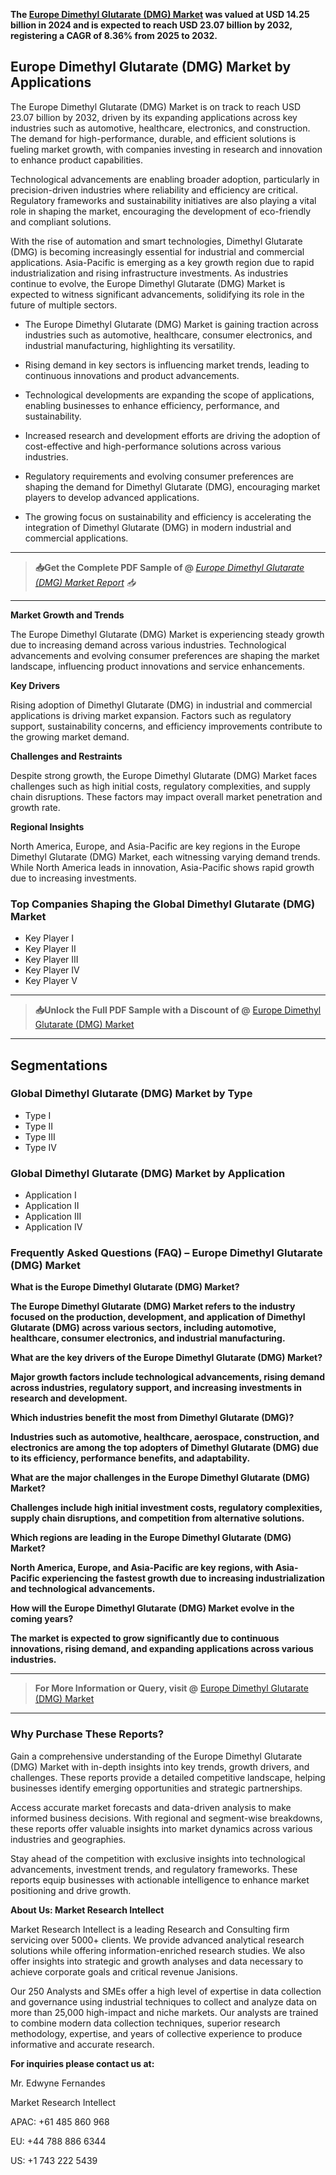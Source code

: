 <p><strong>The <a href="https://www.marketresearchintellect.com/download-sample/?rid=1044577&amp;utm_source=Pulse-April-Europe&amp;utm_medium=852">Europe Dimethyl Glutarate (DMG) Market</a> was valued at USD 14.25 billion in 2024 and is expected to reach USD 23.07 billion by 2032, registering a CAGR of 8.36% from 2025 to 2032.</strong></p><h2>Europe Dimethyl Glutarate (DMG) Market by Applications&nbsp;</h2><p><p>The Europe Dimethyl Glutarate (DMG) Market is on track to reach USD 23.07 billion by 2032, driven by its expanding applications across key industries such as automotive, healthcare, electronics, and construction. The demand for high-performance, durable, and efficient solutions is fueling market growth, with companies investing in research and innovation to enhance product capabilities.</p><p>Technological advancements are enabling broader adoption, particularly in precision-driven industries where reliability and efficiency are critical. Regulatory frameworks and sustainability initiatives are also playing a vital role in shaping the market, encouraging the development of eco-friendly and compliant solutions.</p><p>With the rise of automation and smart technologies, Dimethyl Glutarate (DMG) is becoming increasingly essential for industrial and commercial applications. Asia-Pacific is emerging as a key growth region due to rapid industrialization and rising infrastructure investments. As industries continue to evolve, the Europe Dimethyl Glutarate (DMG) Market is expected to witness significant advancements, solidifying its role in the future of multiple sectors.</p></p><ul><li><p>The Europe Dimethyl Glutarate (DMG) Market is gaining traction across industries such as automotive, healthcare, consumer electronics, and industrial manufacturing, highlighting its versatility.</p></li><li><p>Rising demand in key sectors is influencing market trends, leading to continuous innovations and product advancements.</p></li><li><p>Technological developments are expanding the scope of applications, enabling businesses to enhance efficiency, performance, and sustainability.</p></li><li><p>Increased research and development efforts are driving the adoption of cost-effective and high-performance solutions across various industries.</p></li><li><p>Regulatory requirements and evolving consumer preferences are shaping the demand for Dimethyl Glutarate (DMG), encouraging market players to develop advanced applications.</p></li><li><p>The growing focus on sustainability and efficiency is accelerating the integration of Dimethyl Glutarate (DMG) in modern industrial and commercial applications.</p></li></ul><hr /><blockquote><p><strong><span class="font-[700]">📥Get the Complete PDF Sample of @ </span></strong><em><span class="font-[700]"><a href="https://www.marketresearchintellect.com/download-sample/?rid=1044577&amp;utm_source=Pulse-April-Europe&amp;utm_medium=852" target="_blank" data-tracking-control-name="article-ssr-frontend-pulse_little-text-block" data-tracking-will-navigate="" data-test-link="">Europe Dimethyl Glutarate (DMG) Market Report</a>&nbsp;📥</span></em></p></blockquote><hr /><p class="" data-start="77" data-end="360"><strong data-start="77" data-end="105">Market Growth and Trends</strong></p><p class="" data-start="77" data-end="360">The Europe Dimethyl Glutarate (DMG) Market is experiencing steady growth due to increasing demand across various industries. Technological advancements and evolving consumer preferences are shaping the market landscape, influencing product innovations and service enhancements.</p><p class="" data-start="362" data-end="606"><strong data-start="362" data-end="377">Key Drivers</strong></p><p class="" data-start="362" data-end="606">Rising adoption of Dimethyl Glutarate (DMG) in industrial and commercial applications is driving market expansion. Factors such as regulatory support, sustainability concerns, and efficiency improvements contribute to the growing market demand.</p><p class="" data-start="608" data-end="849"><strong data-start="608" data-end="637">Challenges and Restraints</strong></p><p class="" data-start="608" data-end="849">Despite strong growth, the Europe Dimethyl Glutarate (DMG) Market faces challenges such as high initial costs, regulatory complexities, and supply chain disruptions. These factors may impact overall market penetration and growth rate.</p><p class="" data-start="851" data-end="1095"><strong data-start="851" data-end="872">Regional Insights</strong></p><p class="" data-start="851" data-end="1095">North America, Europe, and Asia-Pacific are key regions in the Europe Dimethyl Glutarate (DMG) Market, each witnessing varying demand trends. While North America leads in innovation, Asia-Pacific shows rapid growth due to increasing investments.</p><p><h3>Top Companies Shaping the Global Dimethyl Glutarate (DMG) Market </h3><ul><li>Key Player I</li><li>Key Player II</li><li>Key Player III</li><li>Key Player IV</li><li>Key Player V</li></ul></p><hr /><blockquote><p><strong>📥Unlock the Full PDF Sample with a Discount of @</strong> <a href="https://www.marketresearchintellect.com/ask-for-discount/?rid=1044577&amp;utm_source=Pulse-April-Europe&amp;utm_medium=852">Europe Dimethyl Glutarate (DMG) Market</a></p></blockquote><hr /><p><h2>Segmentations</h2><h3>Global Dimethyl Glutarate (DMG) Market by Type</h3><ul><li>Type I</li><li>Type II</li><li>Type III</li><li>Type IV</li></ul><h3>Global Dimethyl Glutarate (DMG) Market by Application</h3><ul><li>Application I</li><li>Application II</li><li>Application III</li><li>Application IV</li></ul></p><h3><strong>Frequently Asked Questions (FAQ) &ndash; Europe Dimethyl Glutarate (DMG) Market</strong></h3><p><strong>What is the Europe Dimethyl Glutarate (DMG) Market?</strong></p><p><strong>The Europe Dimethyl Glutarate (DMG) Market refers to the industry focused on the production, development, and application of Dimethyl Glutarate (DMG) across various sectors, including automotive, healthcare, consumer electronics, and industrial manufacturing.</strong></p><p><strong>What are the key drivers of the Europe Dimethyl Glutarate (DMG) Market?</strong></p><p><strong>Major growth factors include technological advancements, rising demand across industries, regulatory support, and increasing investments in research and development.</strong></p><p><strong>Which industries benefit the most from Dimethyl Glutarate (DMG)?</strong></p><p><strong>Industries such as automotive, healthcare, aerospace, construction, and electronics are among the top adopters of Dimethyl Glutarate (DMG) due to its efficiency, performance benefits, and adaptability.</strong></p><p><strong>What are the major challenges in the Europe Dimethyl Glutarate (DMG) Market?</strong></p><p><strong>Challenges include high initial investment costs, regulatory complexities, supply chain disruptions, and competition from alternative solutions.</strong></p><p><strong>Which regions are leading in the Europe Dimethyl Glutarate (DMG) Market?</strong></p><p><strong>North America, Europe, and Asia-Pacific are key regions, with Asia-Pacific experiencing the fastest growth due to increasing industrialization and technological advancements.</strong></p><p><strong>How will the Europe Dimethyl Glutarate (DMG) Market evolve in the coming years?</strong></p><p><strong>The market is expected to grow significantly due to continuous innovations, rising demand, and expanding applications across various industries.</strong></p><hr /><blockquote><p><span class="font-[700]"><strong>For More Information or Query, visit&nbsp;@</strong>&nbsp;</span><span class="font-[700]"><a href="https://www.marketresearchintellect.com/product/dimethyl-glutarate-dmg-market/?utm_source=Linkedin&utm_medium=852" target="_blank" data-tracking-control-name="article-ssr-frontend-pulse_little-text-block" data-tracking-will-navigate="" data-test-link="">Europe Dimethyl Glutarate (DMG) Market</a></span></p></blockquote><hr /><h3><strong data-start="0" data-end="31">Why Purchase These Reports?</strong></h3><p class="" data-start="35" data-end="297">Gain a comprehensive understanding of the Europe Dimethyl Glutarate (DMG) Market with in-depth insights into key trends, growth drivers, and challenges. These reports provide a detailed competitive landscape, helping businesses identify emerging opportunities and strategic partnerships.</p><p class="" data-start="299" data-end="540">Access accurate market forecasts and data-driven analysis to make informed business decisions. With regional and segment-wise breakdowns, these reports offer valuable insights into market dynamics across various industries and geographies.</p><p class="" data-start="542" data-end="784">Stay ahead of the competition with exclusive insights into technological advancements, investment trends, and regulatory frameworks. These reports equip businesses with actionable intelligence to enhance market positioning and drive growth.</p><p><strong><span class="font-[700]">About Us: Market Research Intellect</span></strong></p><p><span class="">Market Research Intellect is a leading Research and Consulting firm servicing over 5000+ clients. We provide advanced analytical research solutions while offering information-enriched research studies.&nbsp;</span>We also offer insights into strategic and growth analyses and data necessary to achieve corporate goals and critical revenue Janisions.</p><p><span class="">Our 250 Analysts and SMEs offer a high level of expertise in data collection and governance using industrial techniques to collect and analyze data on more than 25,000 high-impact and niche markets. Our analysts are trained to combine modern data collection techniques, superior research methodology, expertise, and years of collective experience to produce informative and accurate research.</span></p><p><strong>For inquiries please contact us at:</strong></p><p>Mr. Edwyne Fernandes</p><p>Market Research Intellect</p><p>APAC: +61 485 860 968</p><p>EU: +44 788 886 6344</p><p>US: +1 743 222 5439</p>